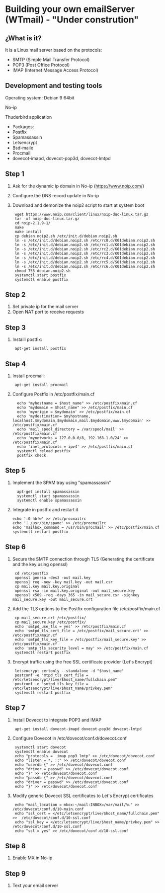 # Building your own emailServer (WTmail) - "Under constrution"
## ¿What is it?
It is a Linux mail server based on the protocols:
* SMTP (Simple Mail Transfer Protocol)
* POP3 (Post Office Protocol)
* IMAP (Internet Message Access Protocol)
## Development and testing tools
Operating system: Debian 9 64bit

No-ip

Thuderbird application
* Packages:
* Postfix
* Spamassassin
* Letsencrypt
* Bsd-mailx
* Procmail
* dovecot-imapd, dovecot-pop3d, dovecot-lmtpd

## Step 1
1. Ask for the dynamic ip domain in No-ip (https://www.noip.com/)
2. Configure the DNS record update in No-ip
3. Download and demonize the noip2 script to start at system boot

        wget https://www.noip.com/client/linux/noip-duc-linux.tar.gz
        tar -xf noip-duc-linux.tar.gz
        cd noip-2.1.9-1/
        make
        make install
        cp debian.noip2.sh /etc/init.d/debian.noip2.sh 
        ln -s /etc/init.d/debian.noip2.sh /etc/rc0.d/K01debian.noip2.sh
        ln -s /etc/init.d/debian.noip2.sh /etc/rc1.d/K01debian.noip2.sh  
        ln -s /etc/init.d/debian.noip2.sh /etc/rc2.d/K01debian.noip2.sh  
        ln -s /etc/init.d/debian.noip2.sh /etc/rc3.d/K01debian.noip2.sh  
        ln -s /etc/init.d/debian.noip2.sh /etc/rc4.d/K01debian.noip2.sh
        ln -s /etc/init.d/debian.noip2.sh /etc/rc5.d/S01debian.noip2.sh
        ln -s /etc/init.d/debian.noip2.sh /etc/rc6.d/K01debian.noip2.sh  
        chmod 755 debian.noip2.sh
        systemctl start postfix
        systemctl enable postfix

## Step 2
1. Set private ip for the mail server
2. Open NAT port to receive requests

## Step 3
1. Installl postfix: 

        apt-get install postfix

## Step 4
1. Install procmail: 

        apt-get install procmail
    
2. Configure Postfix in /etc/postfix/main.cf

         echo "myhostname = $host_name" >> /etc/postfix/main.cf
         echo "mydomain = $host_name" >> /etc/postfix/main.cf
         echo 'myorigin = $mydomain' >> /etc/postfix/main.cf
         echo 'mydestination= $myhostname, localhost.$mydomain,$mydomain,mail.$mydomain,www.$mydomain' >> /etc/postfix/main.cf
         echo 'mail_spool_directory = /var/spool/mail' >> /etc/postfix/main.cf
         echo 'mynetworks = 127.0.0.0/8, 192.168.1.0/24' >> /etc/postfix/main.cf
         echo 'inet_protocols = ipv4' >> /etc/postfix/main.cf
         systemctl reload postfix
         postfix check

## Step 5
1. Implement the SPAM tray using "spamassassin"

         apt-get install spamassassin
         systemctl start spamassassin
         systemctl enable spamassassin
         
 2. Integrate in postfix and restart it
 
        echo ':0 hbfw' >> /etc/procmailrc
        echo '| /usr/bin/spamc' >> /etc/procmailrc
        echo 'mailbox_command = /usr/bin/procmail' >> /etc/postfix/main.cf
        systemctl restart postfix
         
## Step 6
1. Secure the SMTP connection through TLS (Generating the certificate and the key using openssl)

        cd /etc/postfix
        openssl genrsa -des3 -out mail.key
        openssl req -new -key mail.key -out mail.csr
        cp mail.key mail.key.original
        openssl rsa -in mail.key.original -out mail_secure.key
        openssl x509 -req -days 365 -in mail_secure.csr -signkey mail_secure.key -out mail_secure.crt
        
2. Add the TLS options to the Postfix configuration file /etc/postfix/main.cf

        cp mail_secure.crt /etc/postfix/
        cp mail_secure.key /etc/postfix/
        echo 'smtpd_use_tls = yes' >> /etc/postfix/main.cf
        echo 'smtpd_tls_cert_file = /etc/postfix/mail_secure.crt' >> /etc/postfix/main.cf
        echo 'smtpd_tls_key_file = /etc/postfix/mail_secure.key' >> /etc/postfix/main.cf
        echo 'smtp_tls_security_level = may' >> /etc/postfix/main.cf
        systemctl restart postfix
        
3. Encrypt traffic using the free SSL certificate provider (Let's Encrypt)

        letsencrypt certonly --standalone -d "$host_name"
        postconf -e "mtpd_tls_cert_file = /etc/letsencrypt/live/$host_name/fullchain.pem"
        postconf -e "smtpd_tls_key_file = /etc/letsencrypt/live/$host_name/privkey.pem"
        systemctl restart postfix

## Step 7
1. Install Dovecot to integrate POP3 and IMAP
        
        apt-get install dovecot-imapd dovecot-pop3d dovecot-lmtpd
        
2. Configure Dovecot in /etc/dovecot/conf.d/dovecot.conf

        systemctl start dovecot
        systemctl enable dovecot
        echo "protocols =  imap pop3 lmtp" >> /etc/dovecot/dovecot.conf
        echo "listen = *, ::" >> /etc/dovecot/dovecot.conf
        echo "userdb {" >> /etc/dovecot/dovecot.conf
        echo "driver = passwd" >> /etc/dovecot/dovecot.conf
        echo "}" >> /etc/dovecot/dovecot.conf
        echo "passdb {" >> /etc/dovecot/dovecot.conf
        echo "driver = passwd" >> /etc/dovecot/dovecot.conf
        echo "}" >> /etc/dovecot/dovecot.conf
        
3. Modify generic Dovecot SSL certificates to Let's Encrypt certificates

        echo "mail_location = mbox:~/mail:INBOX=/var/mail/%u" >> /etc/dovecot/conf.d/10-main.conf
        echo "ssl_cert = </etc/letsencrypt/live/$host_name/fullchain.pem" >>  /etc/dovecot/conf.d/10-ssl.conf
        echo "ssl_key = </etc/letsencrypt/live/$host_name/privkey.pem" >> /etc/dovecot/conf.d/10-ssl.conf
        echo "ssl = yes" >> /etc/dovecot/conf.d/10-ssl.conf

## Step 8
1. Enable MX in No-ip

## Step 9
1. Text your email server
